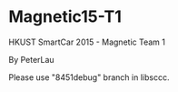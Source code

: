 # Magnetic15-T1
HKUST SmartCar 2015 - Magnetic Team 1

By PeterLau

Please use "8451debug" branch in libsccc.

